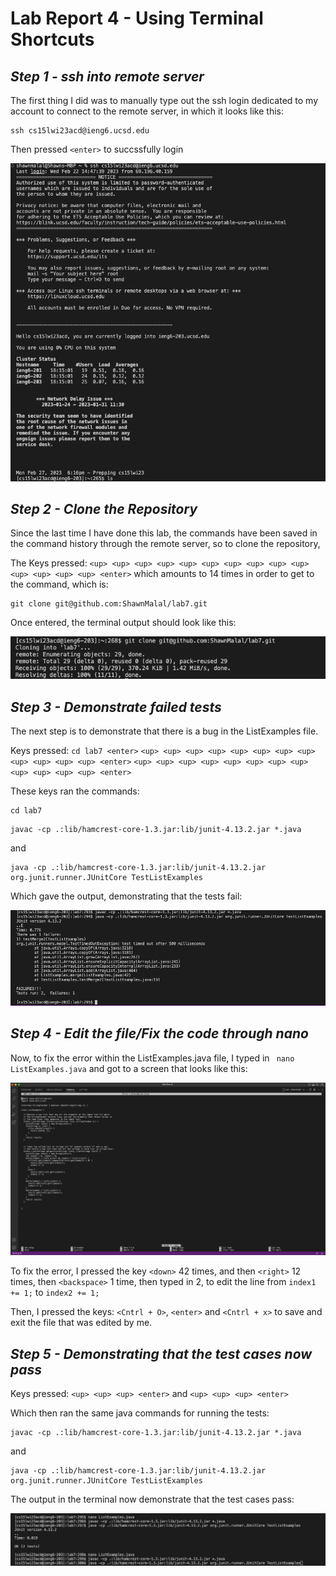 # **Lab Report 4 - Using Terminal Shortcuts**

## *Step 1 - ssh into remote server* 

The first thing I did was to manually type out the ssh login dedicated to my account to connect to the remote server, in which it looks like this: 

```
ssh cs15lwi23acd@ieng6.ucsd.edu
```
Then pressed `<enter>` to succssfully login 

![Image](https://raw.githubusercontent.com/ShawnMalal/cse15l-lab-reports/main/Screenshot%202023-02-27%20at%206.41.22%20PM.png)

## *Step 2 - Clone the Repository*
Since the last time I have done this lab, the commands have been saved in the command history through the remote server, so to clone the repository,

The Keys pressed: `<up> <up> <up> <up> <up> <up> <up> <up> <up> <up> <up> <up> <up> <up> <enter>` which amounts to 14 times in order to get to the command, which is: 

```
git clone git@github.com:ShawnMalal/lab7.git
```
Once entered, the terminal output should look like this: 

![Image](https://raw.githubusercontent.com/ShawnMalal/cse15l-lab-reports/main/Screenshot%202023-02-27%20at%206.47.40%20PM.png)

## *Step 3 - Demonstrate failed tests*
The next step is to demonstrate that there is a bug in the ListExamples file. 

Keys pressed: `cd lab7 <enter>` `<up> <up> <up> <up> <up> <up> <up> <up> <up> <up> <up> <up> <enter>` `<up> <up> <up> <up> <up> <up> <up> <up> <up> <up> <up> <up> <enter>` 

These keys ran the commands: 

```
cd lab7
```

```
javac -cp .:lib/hamcrest-core-1.3.jar:lib/junit-4.13.2.jar *.java
```
and 
```
java -cp .:lib/hamcrest-core-1.3.jar:lib/junit-4.13.2.jar org.junit.runner.JUnitCore TestListExamples
```

Which gave the output, demonstrating that the tests fail: 

![Image](https://raw.githubusercontent.com/ShawnMalal/cse15l-lab-reports/main/Screenshot%202023-02-27%20at%208.37.33%20PM.png)

## *Step 4 - Edit the file/Fix the code through nano*
Now, to fix the error within the ListExamples.java file, I typed in ``` nano ListExamples.java``` and got to a screen that looks like this: 

![Image](https://raw.githubusercontent.com/ShawnMalal/cse15l-lab-reports/main/Screenshot%202023-02-27%20at%208.13.03%20PM.png)

To fix the error, I pressed the key `<down>` 42 times, and then `<right>` 12 times, then `<backspace>` 1 time, then typed in 2, to edit the line from ```index1 += 1;``` to ```index2 += 1;```

Then, I pressed the keys: `<Cntrl + O>`, `<enter>` and `<Cntrl + x>` to save and exit the file that was edited by me. 

## *Step 5 - Demonstrating that the test cases now pass*

Keys pressed: ```<up> <up> <up> <enter>``` and ```<up> <up> <up> <enter>```

Which then ran the same java commands for running the tests: 

```
javac -cp .:lib/hamcrest-core-1.3.jar:lib/junit-4.13.2.jar *.java
```
and 
```
java -cp .:lib/hamcrest-core-1.3.jar:lib/junit-4.13.2.jar org.junit.runner.JUnitCore TestListExamples
```
The output in the terminal now demonstrate that the test cases pass: 

![Image](https://raw.githubusercontent.com/ShawnMalal/cse15l-lab-reports/main/Screenshot%202023-02-27%20at%208.42.06%20PM.png)
